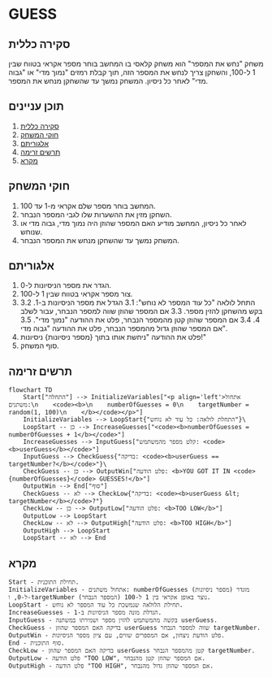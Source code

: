 # GUESS

## סקירה כללית

משחק "נחש את המספר" הוא משחק קלאסי בו המחשב בוחר מספר אקראי בטווח שבין 1 ל-100, והשחקן צריך לנחש את המספר הזה, תוך קבלת רמזים "נמוך מדי" או "גבוה מדי" לאחר כל ניסיון. המשחק נמשך עד שהשחקן מנחש את המספר.

## תוכן עניינים

1. [סקירה כללית](#סקירה-כללית)
2. [חוקי המשחק](#חוקי-המשחק)
3. [אלגוריתם](#אלגוריתם)
4. [תרשים זרימה](#תרשים-זרימה)
5. [מקרא](#מקרא)

## חוקי המשחק

1. המחשב בוחר מספר שלם אקראי מ-1 עד 100.
2. השחקן מזין את ההשערות שלו לגבי המספר הנבחר.
3. לאחר כל ניסיון, המחשב מודיע האם המספר שהוזן היה נמוך מדי, גבוה מדי או שנוחש.
4. המשחק נמשך עד שהשחקן מנחש את המספר הנבחר.

## אלגוריתם

1. הגדר את מספר הניסיונות ל-0.
2. צור מספר אקראי בטווח שבין 1 ל-100.
3. התחל לולאה "כל עוד המספר לא נוחש":
    3.1 הגדל את מספר הניסיונות ב-1.
    3.2 בקש מהשחקן להזין מספר.
    3.3 אם המספר שהוזן שווה למספר הנבחר, עבור לשלב 4.
    3.4 אם המספר שהוזן קטן מהמספר הנבחר, פלט את ההודעה "נמוך מדי".
    3.5 אם המספר שהוזן גדול מהמספר הנבחר, פלט את ההודעה "גבוה מדי".
4. פלט את ההודעה "ניחשת אותו בתוך {מספר ניסיונות} ניסיונות!"
5. סוף המשחק.

## תרשים זרימה

```mermaid
flowchart TD
    Start["התחלה"] --> InitializeVariables["<p align='left'>אתחול משתנים:\n    <code><b>\n    numberOfGuesses = 0\n    targetNumber = random(1, 100)\n    </b></code></p>"]
    InitializeVariables --> LoopStart{"התחלת לולאה: כל עוד לא נוחש"}\
    LoopStart -- כן --> IncreaseGuesses["<code><b>numberOfGuesses = numberOfGuesses + 1</b></code>"]
    IncreaseGuesses --> InputGuess["קלט מספר מהמשתמש: <code><b>userGuess</b></code>"]
    InputGuess --> CheckGuess{"בדיקה: <code><b>userGuess == targetNumber?</b></code>"}\
    CheckGuess -- כן --> OutputWin["פלט הודעה: <b>YOU GOT IT IN <code>{numberOfGuesses}</code> GUESSES!</b>"]
    OutputWin --> End["סוף"]
    CheckGuess -- לא --> CheckLow{"בדיקה: <code><b>userGuess &lt; targetNumber</b></code>?"}
    CheckLow -- כן --> OutputLow["פלט הודעה: <b>TOO LOW</b>"]
    OutputLow --> LoopStart
    CheckLow -- לא --> OutputHigh["פלט הודעה: <b>TOO HIGH</b>"]
    OutputHigh --> LoopStart
    LoopStart -- לא --> End

```

## מקרא

    Start - תחילת התוכנית.
    InitializeVariables - אתחול משתנים: numberOfGuesses (מספר ניסיונות) מוגדר ל-0, ו-targetNumber (המספר הנבחר) נוצר באופן אקראי בין 1 ל-100.
    LoopStart - תחילת הלולאה שנמשכת כל עוד המספר לא נוחש.
    IncreaseGuesses - הגדלת מונה מספר הניסיונות ב-1.
    InputGuess - בקשה מהמשתמש להזין מספר ושמירתו במשתנה userGuess.
    CheckGuess - בדיקה האם המספר שהוזן userGuess שווה למספר הנבחר targetNumber.
    OutputWin - פלט הודעת ניצחון, אם המספרים שווים, עם ציון מספר הניסיונות.
    End - סוף התוכנית.
    CheckLow - בדיקה האם המספר שהוזן userGuess קטן מהמספר הנבחר targetNumber.
    OutputLow - פלט הודעה "TOO LOW", אם המספר שהוזן קטן מהנבחר.
    OutputHigh - פלט הודעה "TOO HIGH", אם המספר שהוזן גדול מהנבחר.